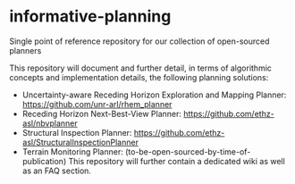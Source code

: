 # informative-planning
Single point of reference repository for our collection of open-sourced planners

This repository will document and further detail, in terms of algorithmic concepts and implementation details, the following planning solutions:
* Uncertainty-aware Receding Horizon Exploration and Mapping Planner: https://github.com/unr-arl/rhem_planner
* Receding Horizon Next-Best-View Planner: https://github.com/ethz-asl/nbvplanner
* Structural Inspection Planner: https://github.com/ethz-asl/StructuralInspectionPlanner
* Terrain Monitoring Planner: (to-be-open-sourced-by-time-of-publication)
This repository will further contain a dedicated wiki as well as an FAQ section. 
